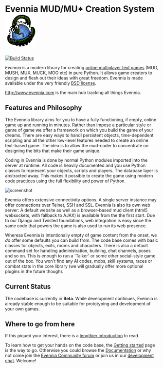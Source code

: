 # Evennia MUD/MU\* Creation System ![evennia logo][logo]
[![Build Status][travisimg]][travislink]

*Evennia* is a modern library for creating [online multiplayer text
games][wikimudpage] (MUD, MUSH, MUX, MUCK, MOO etc) in pure Python. It allows game
creators to design and flesh out their ideas with great freedom.
Evennia is made available under the very friendly [BSD license][license].

http://www.evennia.com is the main hub tracking all things Evennia.


## Features and Philosophy

The Evennia library aims for you to have a fully functioning, if empty, online game up and running in minutes. Rather than impose a particular style or genre of game we offer a framework on which you build the game of your dreams. There are easy ways to handl persistent objects, time-dependent scripting and all the other low-level features needed to create an online text-based game. The idea is to allow the mud-coder to concentrate on designing the bits that make their game unique.

Coding in Evennia is done by normal Python modules imported into the server at runtime. All code is heavily documented and you use Python classes to represent your objects, scripts and players. The database layer is abstracted away. This makes it possible to create the game using modern code practices using the full flexibility and power of Python.

![screenshot][screenshot]

Evennia offers extensive connectivity options. A single server instance may offer connections over Telnet, SSH and SSL. Evennia is also its own web server: A default website as well as a browser-based mud client (html5 websockets, with fallback to AJAX) is available from the the first start. Due to our Django and Twisted foundations, web integration is easy since the same code that powers the game is also used to run its web presence.

Whereas Evennia is intentionally empty of game content from the onset, we *do* offer some defaults you can build from. The code base comes with basic classes for objects, exits, rooms and characters. There is also a default command set for handling administration, building, chat channels, poses and so on. This is enough to run a 'Talker' or some other social-style game out of the box. You won't find any AI codes, mobs, skill systems, races or combat stats in the core library (we will gradually offer more optional plugins in the future though).

## Current Status

The codebase is currently in **Beta**. While development continues, Evennia is already stable enough to be suitable for prototyping and development of your own games. 

## Where to go from here

If this piqued your interest, there is a [lengthier introduction][introduction] to read.

To learn how to get your hands on the code base, the [Getting started][gettingstarted] page is the way to go. Otherwise you could browse the [Documentation][wiki] or why not come join the [Evennia Community forum][group] or join us in our [development chat][chat]. Welcome!


[homepage]: http://www.evennia.com
[gettingstarted]: http://github.com/evennia/evennia/wiki/Getting-Started
[wiki]: https://github.com/evennia/evennia/wiki
[screenshot]: https://raw.githubusercontent.com/wiki/evennia/evennia/images/evennia_screenshot3.png
[logo]: https://github.com/evennia/evennia/blob/master/evennia/web/static/evennia_general/images/evennia_logo.png
[travisimg]: https://travis-ci.org/evennia/evennia.svg?branch=master
[travislink]: https://travis-ci.org/evennia/evennia
[introduction]: https://github.com/evennia/evennia/wiki/Evennia-Introduction
[license]: https://github.com/evennia/evennia/wiki/Licensing
[group]: https://groups.google.com/forum/#!forum/evennia
[chat]: http://webchat.freenode.net/?channels=evennia&uio=MT1mYWxzZSY5PXRydWUmMTE9MTk1JjEyPXRydWUbb
[wikimudpage]: http://en.wikipedia.org/wiki/MUD

